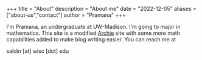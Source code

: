 +++
title = "About"
description = "About me"
date = "2022-12-05"
aliases = ["about-us","contact"]
author = "Pramana"
+++

I'm Pramana, an undergraduate at UW-Madison. I'm going to major in mathematics. This site is a modified [Archie](https://github.com/athul/archie) site with some more math capabilities added to make blog writing easier.
You can reach me at 

saldin [at] wisc [dot] edu
